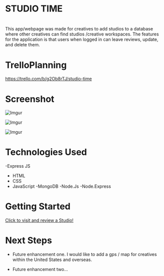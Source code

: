 # <h1>STUDIO TIME<h1>
# <STUDIO>
This app/webpage was made for creatives to add studios to a database where other creatives can find studios /creative workspaces. The features for the application is that users when logged in can leave reviews, update, and delete them. 

# TrelloPlanning

https://trello.com/b/g2Ob8rTJ/studio-time

# Screenshot


![Imgur](https://i.imgur.com/7ZtURhO.png)

![Imgur](https://i.imgur.com/qFDCAfa.png)

![Imgur](https://i.imgur.com/qFDCAfa.png)

# Technologies Used

-Express JS
- HTML
- CSS
- JavaScript
-MongoDB
-Node.Js
-Node.Express



# Getting Started

[Click to visit and review a Studio!](https://studio-time.herokuapp.com/)

# Next Steps

- Future enhancement one.
I would like to add a gps / map for creatives within the United States and overseas.

- Future enhancement two... 
